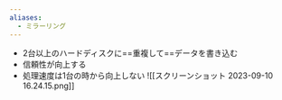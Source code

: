 ```yaml
---
aliases:
  - ミラーリング
---
```

- 2台以上のハードディスクに==重複して==データを書き込む
- 信頼性が向上する
- 処理速度は1台の時から向上しない
![[スクリーンショット 2023-09-10 16.24.15.png]]
